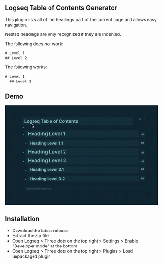 ## Logseq Table of Contents Generator

This plugin lists all of the headings part of the current page and allows easy navigation.

Nested headings are only recognized if they are indented.

The following does *not* work:
```
# Level 1
## Level 2
```

The following works:
```
# Level 1
  ## Level 2
```

## Demo

![Demo video](./logseq-msk-toc.gif)

## Installation

- Download the latest release
- Extract the zip file
- Open Logseq > Three dots on the top right > Settings > Enable "Developer mode" at the bottom
- Open Logseq > Three dots on the top right > Plugins > Load unpackaged plugin